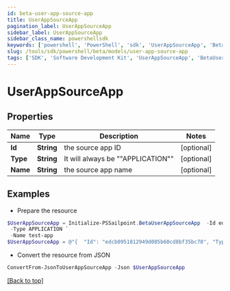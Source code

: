 ```yaml
---
id: beta-user-app-source-app
title: UserAppSourceApp
pagination_label: UserAppSourceApp
sidebar_label: UserAppSourceApp
sidebar_class_name: powershellsdk
keywords: ['powershell', 'PowerShell', 'sdk', 'UserAppSourceApp', 'BetaUserAppSourceApp'] 
slug: /tools/sdk/powershell/beta/models/user-app-source-app
tags: ['SDK', 'Software Development Kit', 'UserAppSourceApp', 'BetaUserAppSourceApp']
---
```



# UserAppSourceApp

## Properties

Name | Type | Description | Notes
------------ | ------------- | ------------- | -------------
**Id** | **String** | the source app ID | [optional] 
**Type** | **String** | It will always be ""APPLICATION"" | [optional] 
**Name** | **String** | the source app name | [optional] 

## Examples

- Prepare the resource
```powershell
$UserAppSourceApp = Initialize-PSSailpoint.BetaUserAppSourceApp  -Id edcb0951812949d085b60cd8bf35bc78 `
 -Type APPLICATION `
 -Name test-app
$UserAppSourceApp = @"{  "Id": "edcb0951812949d085b60cd8bf35bc78", "Type": "APPLICATION", "Name": "test-app" }"@
```

- Convert the resource from JSON
```powershell
ConvertFrom-JsonToUserAppSourceApp -Json $UserAppSourceApp
```


[[Back to top]](#) 

